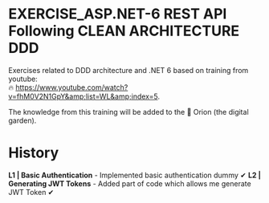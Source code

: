 # EXERCISE_ASP.NET-6 REST API Following CLEAN ARCHITECTURE DDD
Exercises related to DDD architecture and .NET 6 based on training from youtube: \
🔥 https://www.youtube.com/watch?v=fhM0V2N1GpY&amp;list=WL&amp;index=5. 

The knowledge from this training will be added to the 🌱 Orion (the digital garden).

# History
**L1 | Basic Authentication** - Implemented basic authentication dummy ✔
**L2 | Generating JWT Tokens** - Added part of code which allows me generate JWT Token ✔ 


